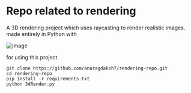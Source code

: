 # Repo related to rendering

A 3D rendering project which uses raycasting to render realistic images.
made entirely in Python with

![image](https://github.com/anuragdaksh7/rendering-repo/assets/84393491/37cd028d-64d3-41b2-a799-e4f54112b061)

for using this project
```
git clone https://github.com/anuragdaksh7/rendering-repo.git
cd rendering-repo
pip install -r requirements.txt
python 3dRender.py
```

